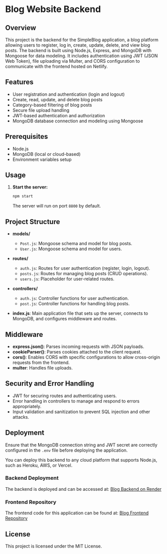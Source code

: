 # Blog  Website Backend

## Overview

This project is the backend for the SimpleBlog application, a blog platform allowing users to register, log in, create, update, delete, and view blog posts. The backend is built using Node.js, Express, and MongoDB with Mongoose for data modeling. It includes authentication using JWT (JSON Web Token), file uploading via Multer, and CORS configuration to communicate with the frontend hosted on Netlify.

## Features

- User registration and authentication (login and logout)
- Create, read, update, and delete blog posts
- Category-based filtering of blog posts
- Secure file upload handling
- JWT-based authentication and authorization
- MongoDB database connection and modeling using Mongoose

## Prerequisites

- Node.js
- MongoDB (local or cloud-based)
- Environment variables setup

## Usage

1. **Start the server:**

    ```bash
    npm start
    ```

    The server will run on port `8800` by default.

## Project Structure

- **models/**
  - `Post.js`: Mongoose schema and model for blog posts.
  - `User.js`: Mongoose schema and model for users.

- **routes/**
  - `auth.js`: Routes for user authentication (register, login, logout).
  - `posts.js`: Routes for managing blog posts (CRUD operations).
  - `users.js`: Placeholder for user-related routes.

- **controllers/**
  - `auth.js`: Controller functions for user authentication.
  - `post.js`: Controller functions for handling blog posts.

- **index.js**: Main application file that sets up the server, connects to MongoDB, and configures middleware and routes.

## Middleware

- **express.json()**: Parses incoming requests with JSON payloads.
- **cookieParser()**: Parses cookies attached to the client request.
- **cors()**: Enables CORS with specific configurations to allow cross-origin requests from the frontend.
- **multer**: Handles file uploads.

## Security and Error Handling

- JWT for securing routes and authenticating users.
- Error handling in controllers to manage and respond to errors appropriately.
- Input validation and sanitization to prevent SQL injection and other attacks.

## Deployment

Ensure that the MongoDB connection string and JWT secret are correctly configured in the `.env` file before deploying the application.

You can deploy this backend to any cloud platform that supports Node.js, such as Heroku, AWS, or Vercel.

### Backend Deployment

The backend is deployed and can be accessed at: [Blog Backend on Render](https://blog-api-side.onrender.com)

### Frontend Repository

The frontend code for this application can be found at: [Blog Frontend Repository](https://github.com/YUSRIN20/Blog-Client-Side.git)

## License

This project is licensed under the MIT License.
